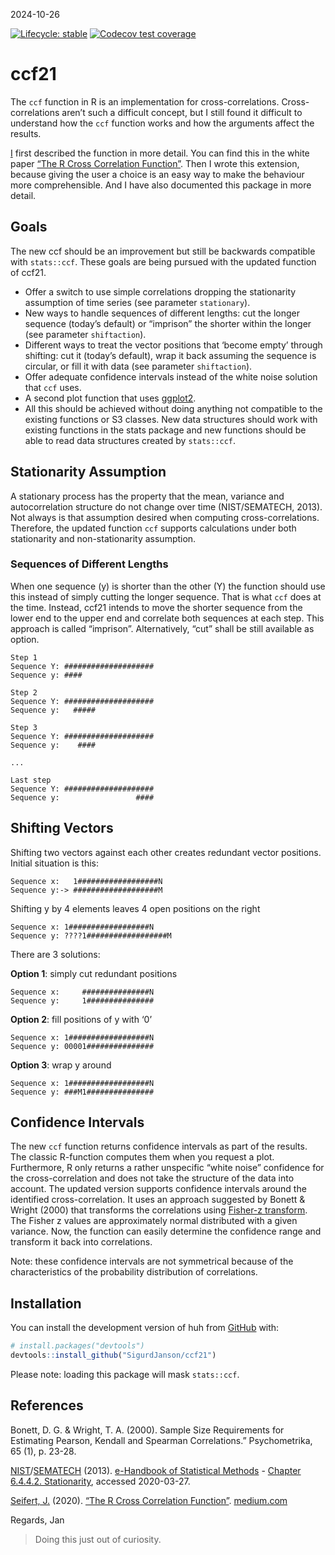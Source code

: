 2024-10-26

<!-- README.md is generated from README.Rmd. Please edit that file -->
<!-- <img src="vignettes/img/logo_huh.svg" align="right" width="20%"/> -->
<!-- badges: start -->

[![Lifecycle:
stable](https://img.shields.io/badge/lifecycle-experimental-yellow.svg)](https://lifecycle.r-lib.org/articles/stages.html#experimental)
[![Codecov test
coverage](https://codecov.io/gh/SigurdJanson/ccf21/graph/badge.svg)](https://app.codecov.io/gh/SigurdJanson/ccf21)
<!-- badges: end -->

# ccf21

The `ccf` function in R is an implementation for cross-correlations.
Cross-correlations aren’t such a difficult concept, but I still found it
difficult to understand how the `ccf` function works and how the
arguments affect the results.

[I](https://seifseit.de) first described the function in more detail.
You can find this in the white paper [“The R Cross Correlation
Function”](https://medium.com/@jan.seifert/the-r-cross-correlation-function-f5f426006425?source=friends_link&sk=60e3a85df26d2eebd0c47ab84c3407c0).
Then I wrote this extension, because giving the user a choice is an easy
way to make the behaviour more comprehensible. And I have also
documented this package in more detail.

## Goals

The new ccf should be an improvement but still be backwards compatible
with `stats::ccf`. These goals are being pursued with the updated
function of ccf21.

- Offer a switch to use simple correlations dropping the stationarity
  assumption of time series (see parameter `stationary`).
- New ways to handle sequences of different lengths: cut the longer
  sequence (today’s default) or “imprison” the shorter within the longer
  (see parameter `shiftaction`).
- Different ways to treat the vector positions that ‘become empty’
  through shifting: cut it (today’s default), wrap it back assuming the
  sequence is circular, or fill it with data (see parameter
  `shiftaction`).
- Offer adequate confidence intervals instead of the white noise
  solution that `ccf` uses.
- A second plot function that uses
  [ggplot2](https://ggplot2.tidyverse.org/ "ggplot2 graphics library").
- All this should be achieved without doing anything not compatible to
  the existing functions or S3 classes. New data structures should work
  with existing functions in the stats package and new functions should
  be able to read data structures created by `stats::ccf`.

## Stationarity Assumption

A stationary process has the property that the mean, variance and
autocorrelation structure do not change over time (NIST/SEMATECH, 2013).
Not always is that assumption desired when computing cross-correlations.
Therefore, the updated function `ccf` supports calculations under both
stationarity and non-stationarity assumption.

### Sequences of Different Lengths

When one sequence (y) is shorter than the other (Y) the function should
use this instead of simply cutting the longer sequence. That is what
`ccf` does at the time. Instead, ccf21 intends to move the shorter
sequence from the lower end to the upper end and correlate both
sequences at each step. This approach is called “imprison”.
Alternatively, “cut” shall be still available as option.

    Step 1
    Sequence Y: ####################
    Sequence y: ####

    Step 2
    Sequence Y: ####################
    Sequence y:   #####

    Step 3
    Sequence Y: ####################
    Sequence y:    ####

    ...

    Last step
    Sequence Y: ####################
    Sequence y:                 ####

## Shifting Vectors

Shifting two vectors against each other creates redundant vector
positions. Initial situation is this:

    Sequence x:   1##################N
    Sequence y:-> ###################M

Shifting y by 4 elements leaves 4 open positions on the right

    Sequence x: 1##################N
    Sequence y: ????1##################M

There are 3 solutions:

**Option 1**: simply cut redundant positions

    Sequence x:     ###############N
    Sequence y:     1###############    

**Option 2**: fill positions of y with ‘0’

    Sequence x: 1##################N
    Sequence y: 00001###############

**Option 3**: wrap y around

    Sequence x: 1##################N
    Sequence y: ###M1###############

## Confidence Intervals

The new `ccf` function returns confidence intervals as part of the
results. The classic R-function computes them when you request a plot.
Furthermore, R only returns a rather unspecific “white noise” confidence
for the cross-correlation and does not take the structure of the data
into account. The updated version supports confidence intervals around
the identified cross-correlation. It uses an approach suggested by
Bonett & Wright (2000) that transforms the correlations using [Fisher-z
transform](https://en.wikipedia.org/w/index.php?title=Fisher_transformation&oldid=946390163).
The Fisher z values are approximately normal distributed with a given
variance. Now, the function can easily determine the confidence range
and transform it back into correlations.

Note: these confidence intervals are not symmetrical because of the
characteristics of the probability distribution of correlations.

## Installation

You can install the development version of huh from
[GitHub](https://github.com/) with:

``` r
# install.packages("devtools")
devtools::install_github("SigurdJanson/ccf21")
```

Please note: loading this package will mask `stats::ccf`.

## References

Bonett, D. G. & Wright, T. A. (2000). Sample Size Requirements for
Estimating Pearson, Kendall and Spearman Correlations.” Psychometrika,
65 (1), p. 23-28.

[NIST](http://www.nist.gov/ "National Institute of Standard and Technology")/[SEMATECH](http://www.sematech.org/ "SUNY Polytechnic Institute")
(2013). [e-Handbook of Statistical
Methods](http://www.itl.nist.gov/div898/handbook/) - [Chapter 6.4.4.2.
Stationarity](https://www.itl.nist.gov/div898/handbook/pmc/section4/pmc442.htm),
accessed 2020-03-27.

[Seifert, J.](https://twitter.com/usernaut) (2020). [“The R Cross
Correlation
Function”](https://medium.com/@jan.seifert/the-r-cross-correlation-function-f5f426006425?source=friends_link&sk=60e3a85df26d2eebd0c47ab84c3407c0).
[medium.com](https://medium.com)

Regards, Jan

> Doing this just out of curiosity.
